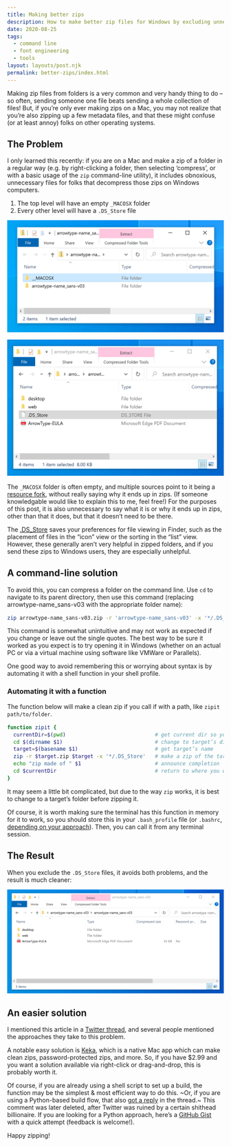 ```yaml
---
title: Making better zips
description: How to make better zip files for Windows by excluding unnecessary .DS_Store & MACOSX files
date: 2020-08-25
tags:
  - command line
  - font engineering
  - tools
layout: layouts/post.njk
permalink: better-zips/index.html
---
```


Making zip files from folders is a very common and very handy thing to do – so often, sending someone one file beats sending a whole collection of files! But, if you’re only ever making zips on a Mac, you may not realize that you’re also zipping up a few metadata files, and that these might confuse (or at least annoy) folks on other operating systems.
## The Problem

I only learned this recently: if you are on a Mac and make a zip of a folder in a regular way (e.g. by right-clicking a folder, then selecting ‘compress’, or with a basic usage of the `zip` command-line utility), it includes obnoxious, unnecessary files for folks that decompress those zips on Windows computers.

1. The top level will have an empty `_MACOSX` folder
2. Every other level will have a `.DS_Store` file

![top level with empty 'MACOSX' folder](./2020-08-25-17-16-16.png)

![Main folder with '.DS_Store' file](./2020-08-25-17-16-31.png)

The `_MACOSX` folder is often empty, and multiple sources point to it being a [resource fork](https://en.wikipedia.org/wiki/Resource_fork), without really saying why it ends up in zips. (If someone knowledgable would like to explain this to me, feel free!) For the purposes of this post, it is also unnecessary to say what it is or why it ends up in zips, other than that it does, but that it doesn’t need to be there.

The [.DS_Store](https://en.wikipedia.org/wiki/.DS_Store) saves your preferences for file viewing in Finder, such as the placement of files in the “icon” view or the sorting in the “list” view. However, these generally aren’t very helpful in zipped folders, and if you send these zips to Windows users, they are especially unhelpful.

## A command-line solution

To avoid this, you can compress a folder on the command line. Use `cd` to navigate to its parent directory, then use this command (replacing arrowtype-name_sans-v03 with the appropriate folder name):

```sh
zip arrowtype-name_sans-v03.zip -r 'arrowtype-name_sans-v03' -x '*/.DS_Store'
```

This command is somewhat unintuitive and may not work as expected if you change or leave out the single quotes. The best way to be sure it worked as you expect is to try opening it in Windows (whether on an actual PC or via a virtual machine using software like VMWare or Parallels). 

One good way to avoid remembering this or worrying about syntax is by automating it with a shell function in your shell profile.

### Automating it with a function

The function below will make a clean zip if you call if with a path, like `zipit path/to/folder`.

```sh
function zipit {
  currentDir=$(pwd)                             # get current dir so you can return later
  cd $(dirname $1)                              # change to target’s dir (works better for zip)
  target=$(basename $1)                         # get target’s name
  zip -r $target.zip $target -x '*/.DS_Store'   # make a zip of the target, excluding macOS metadata
  echo "zip made of " $1                        # announce completion
  cd $currentDir                                # return to where you were
}
```

It may seem a little bit complicated, but due to the way `zip` works, it is best to change to a target’s folder before zipping it.

Of course, it is worth making sure the terminal has this function in memory for it to work, so you should store this in your `.bash_profile` file (or `.bashrc`, [depending on your approach](https://scriptingosx.com/2017/04/about-bash_profile-and-bashrc-on-macos/)). Then, you can call it from any terminal session.

## The Result

When you exclude the `.DS_Store` files, it avoids both problems, and the result is much cleaner:

![Folder without the '.DS_Store' file](./2020-08-25-17-17-17.png)

## An easier solution

I mentioned this article in a [Twitter thread](https://twitter.com/ArrowType/status/1298375103152107520), and several people mentioned the approaches they take to this problem.

A notable easy solution is [Keka](https://apps.apple.com/us/app/keka/id470158793?mt=12), which is a native Mac app which can make clean zips, password-protected zips, and more. So, if you have $2.99 and you want a solution available via right-click or drag-and-drop, this is probably worth it.

Of course, if you are already using a shell script to set up a build, the function may be the simplest & most efficient way to do this. ~Or, if you are using a Python-based build flow, that also [got a reply](https://twitter.com/mass_driver_tm/status/1298377561869819905?s=20) in the thread.~ This comment was later deleted, after Twitter was ruined by a certain shithead billionaire. If you are looking for a Python approach, here’s a [GitHub Gist](https://gist.github.com/arrowtype/ab5f62a37d2f3fb749152c11a972aa64) with a quick attempt (feedback is welcome!).

Happy zipping!
